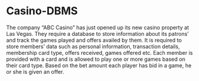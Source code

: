 # Casino-DBMS

The company “ABC Casino” has just opened up its new casino property at Las Vegas. They require a database to store information about its patrons’ and track the games played and offers availed by them. It is required to store members’ data such as personal information, transaction details, membership card type, offers received, games offered etc. Each member is provided with a card and is allowed to play one or more games based on their card type. Based on the bet amount each player has bid in a game, he or she is given an offer. 
